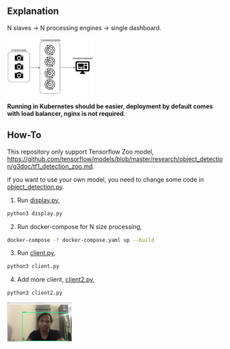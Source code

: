## Explanation

N slaves -> N processing engines -> single dashboard.

<img alt="logo" width="40%" src="distributed.png">

**Running in Kubernetes should be easier, deployment by default comes with load balancer, nginx is not required**.

## How-To

This repository only support Tensorflow Zoo model, https://github.com/tensorflow/models/blob/master/research/object_detection/g3doc/tf1_detection_zoo.md.

if you want to use your own model, you need to change some code in [object_detection.py](object_detection.py).

1. Run [display.py](display.py),

```bash
python3 display.py
```

2. Run docker-compose for N size processing,

```bash
docker-compose -f docker-compose.yaml up --build
```

3. Run [client.py](client.py),

```bash
python3 client.py
```

4. Add more client, [client2.py](client2.py),

```bash
python3 client2.py
```

<img alt="logo" width="30%" src="husein.png">